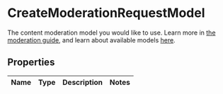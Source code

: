 

# CreateModerationRequestModel

The content moderation model you would like to use. Learn more in [the moderation guide](/docs/guides/moderation), and learn about available models [here](/docs/models#moderation). 

## Properties

| Name | Type | Description | Notes |
|------------ | ------------- | ------------- | -------------|



